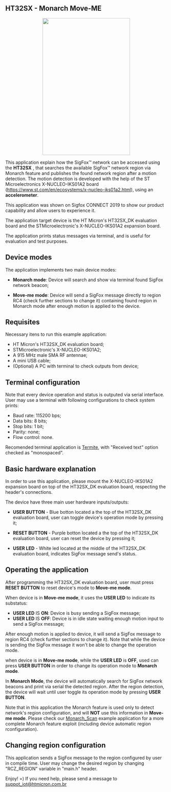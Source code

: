 ## HT32SX - Monarch Move-ME

<div align="center">
  <img src="eval_accel.png" width="273" height="427" >
</div>

This application explain how the SigFox™ network can be accessed using the **HT32SX** , that searches the available SigFox™ network 
region via Monarch feature and publishes the found network region after a motion detection. The motion detection is developed with the help of the ST Microelectronics X-NUCLEO-IKS01A2 board (https://www.st.com/en/ecosystems/x-nucleo-iks01a2.html), using an **accelerometer**. 

This application was shown on Sigfox CONNECT 2019 to show our product capability and allow users to experience it. 

The application target device is the HT Micron's HT32SX_DK evaluation board and the STMicroelectronic's X-NUCLEO-IKS01A2 expansion board.

The application prints status messages via terminal, and is useful for evaluation and test purposes.

## Device modes 

The application implements two main device modes: 

* **Monarch mode**: Device will search and show via terminal found SigFox network beacon;

* **Move-me mode**: Device will send a SigFox message directly to region RC4 (check further sections to change it) containing found region in Monarch mode after enough motion is applied to the device.

## Requisites

Necessary itens to run this example application:

* HT Micron's HT32SX_DK evaluation board;
* STMicroelectronic's X-NUCLEO-IKS01A2;
* A 915 MHz male SMA RF antennae; 
* A mini USB cable;
* (Optional) A PC with terminal to check outputs from device;

## Terminal configuration

Note that every device operation and status is outputed via serial interface. User may use a terminal with following configurations to check system prints:

* Baud rate: 115200 bps;
* Data bits: 8 bits;
* Stop bits: 1 bit;
* Parity: none;
* Flow control: none.

Recomended terminal application is [Termite](https://www.compuphase.com/software_termite.htm), with "Received text" option checked as "monospaced".

## Basic hardware explanation

In order to use this application, please mount the X-NUCLEO-IKS01A2 expansion board on top of the HT32SX_DK evaluation board, respecting the header's connections.

The device have three main user hardware inputs/outputs:

* **USER BUTTON** - Blue botton located a the top of the HT32SX_DK evaluation board, user can toggle device's operation mode by pressing it;

* **RESET BUTTON** - Purple botton located a the top of the HT32SX_DK evaluation board, user can reset the device by pressing it;

* **USER LED** - White led located at the middle of the HT32SX_DK evaluation board, indicates SigFox message send's status.

## Operating the application

After programming the HT32SX_DK evaluation board, user must press **RESET BUTTON**  to reset device's mode to **Move-me mode**.

When device is in **Move-me mode**, it uses the **USER LED** to indicate its substatus:

* **USER LED** IS **ON**: Device is busy sending a SigFox message;
* **USER LED** IS **OFF**: Device is in idle state waiting enough motion input to send a SigFox message;

After enough motion is applied to device, it will send a SigFox message to region RC4 (check further sections to change it). Note that while the device is sending the SigFox message it won't be able to change the operation mode.

when device is in **Move-me mode**, while the **USER LED** is **OFF**, used can press **USER BUTTON** in order to change its operation mode to **Monarch mode**.

In **Monarch Mode**, the device will automatically search for SigFox network beacons and print via serial the detected region. After the region detection, the device will wait until user toggle its operation mode by pressing **USER BUTTON**.

Note that in this application the Monarch feature is used only to detect network's region configuration, and will **NOT** use this information in **Move-me mode**. Please check our [Monarch_Scan](https://github.com/htmicron/ht32sx/tree/master/firmware_applications/Monarch_Scan/Sigfox) example application for a more complete Monarch feature exploit (including device automatic region rconfiguration).

## Changing region configuration

This application sends a SigFox message to the region configured by user in compile time. User may change the desired region by changing "RCZ_REGION" variable in "main.h" header.

Enjoy! =)
If you need help, please send a message to suppot_iot@htmicron.com.br 
